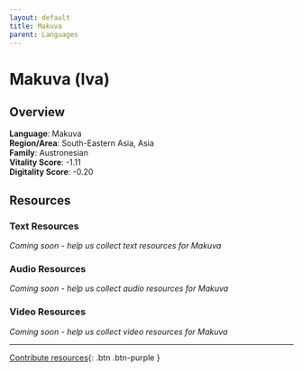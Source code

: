 ```yaml
---
layout: default
title: Makuva
parent: Languages
---
```


# Makuva (lva)

## Overview

**Language**: Makuva  
**Region/Area**: South-Eastern Asia, Asia  
**Family**: Austronesian  
**Vitality Score**: -1.11  
**Digitality Score**: -0.20  

## Resources

### Text Resources
*Coming soon - help us collect text resources for Makuva*

### Audio Resources
*Coming soon - help us collect audio resources for Makuva*

### Video Resources
*Coming soon - help us collect video resources for Makuva*

---

[Contribute resources](https://fairtrain.github.io/){: .btn .btn-purple }
